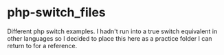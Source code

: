 # php-switch_files
Different php switch examples. I hadn't run into a true switch equivalent in other languages so I decided to place this here as a practice folder I can return to for a reference.
